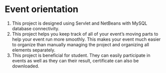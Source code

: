# Event orientation
1. This project is designed using Servlet and NetBeans with MySQL database connectivity.
2. This project helps you keep track of all of your event’s moving parts to help your event run more smoothly. This makes your event much easier to organize than manually
   managing the project and organizing all elements separately.
3. This project is beneficial for student. They can easily participate in events as well as they can their result, certificate can also be downloaded.
